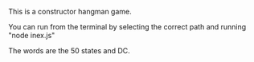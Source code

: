 This is a constructor hangman game.

You can run from the terminal by selecting the correct path and running "node inex.js"

The words are the 50 states and DC.